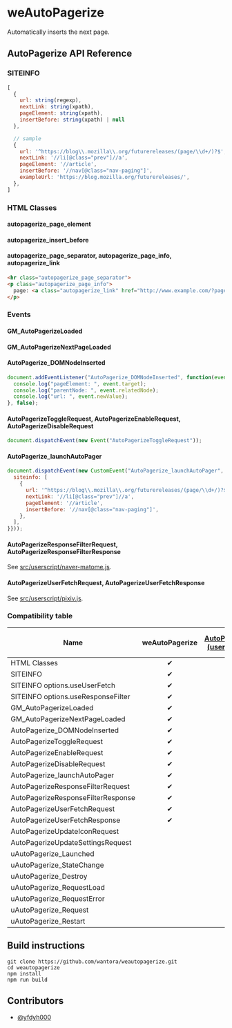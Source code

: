 # weAutoPagerize

Automatically inserts the next page.

## AutoPagerize API Reference

### SITEINFO

```js
[
  {
    url: string(regexp),
    nextLink: string(xpath),
    pageElement: string(xpath),
    insertBefore: string(xpath) | null
  },

  // sample
  {
    url: '^https://blog\\.mozilla\\.org/futurereleases/(page/\\d+/)?$',
    nextLink: '//li[@class="prev"]//a',
    pageElement: '//article',
    insertBefore: '//nav[@class="nav-paging"]',
    exampleUrl: 'https://blog.mozilla.org/futurereleases/',
  },
]
```

### HTML Classes

#### autopagerize_page_element

#### autopagerize_insert_before

#### autopagerize_page_separator, autopagerize_page_info, autopagerize_link

```html
<hr class="autopagerize_page_separator">
<p class="autopagerize_page_info">
  page: <a class="autopagerize_link" href="http://www.example.com/?page=2">2</a>
</p>
```

### Events

#### GM_AutoPagerizeLoaded

#### GM_AutoPagerizeNextPageLoaded

#### AutoPagerize_DOMNodeInserted

```js
document.addEventListener("AutoPagerize_DOMNodeInserted", function(event) {
  console.log("pageElement: ", event.target);
  console.log("parentNode: ", event.relatedNode);
  console.log("url: ", event.newValue);
}, false);
```

#### AutoPagerizeToggleRequest, AutoPagerizeEnableRequest, AutoPagerizeDisableRequest

```js
document.dispatchEvent(new Event("AutoPagerizeToggleRequest"));
```

#### AutoPagerize_launchAutoPager

```js
document.dispatchEvent(new CustomEvent("AutoPagerize_launchAutoPager", {detail: {
  siteinfo: [
    {
      url: '^https://blog\\.mozilla\\.org/futurereleases/(page/\\d+/)?$',
      nextLink: '//li[@class="prev"]//a',
      pageElement: '//article',
      insertBefore: '//nav[@class="nav-paging"]',
    },
  ],
}}));
```

#### AutoPagerizeResponseFilterRequest, AutoPagerizeResponseFilterResponse

See [src/userscript/naver-matome.js](src/userscript/naver-matome.js).

#### AutoPagerizeUserFetchRequest, AutoPagerizeUserFetchResponse

See [src/userscript/pixiv.js](src/userscript/pixiv.js).

### Compatibility table

| Name                               | weAutoPagerize | [AutoPagerize (userscript)](https://github.com/swdyh/autopagerize) | [AutoPagerize (webextension port)](https://addons.mozilla.org/firefox/addon/autopagerize-for-quantum/) | [uAutoPagerize](https://addons.mozilla.org/firefox/addon/uautopagerize/) |
| ---------------------------------- |:---:|:---:|:---:|:---:|
| HTML Classes                       | ✔  | ✔  | ✔  | ✔  |
| SITEINFO                           | ✔  | ✔  | ✔  | ✔  |
| SITEINFO options.useUserFetch      | ✔  |     |     |     |
| SITEINFO options.useResponseFilter | ✔  |     |     |     |
| GM_AutoPagerizeLoaded              | ✔  | ✔  | ✔  | ✔  |
| GM_AutoPagerizeNextPageLoaded      | ✔  | ✔  | ✔  | ✔  |
| AutoPagerize_DOMNodeInserted       | ✔  | ✔  | ✔  | ✔  |
| AutoPagerizeToggleRequest          | ✔  | ✔  | ✔  | ✔  |
| AutoPagerizeEnableRequest          | ✔  |     | ✔  | ✔  |
| AutoPagerizeDisableRequest         | ✔  |     | ✔  | ✔  |
| AutoPagerize_launchAutoPager       | ✔  |     |     | ✔  |
| AutoPagerizeResponseFilterRequest  | ✔  |     |     |     |
| AutoPagerizeResponseFilterResponse | ✔  |     |     |     |
| AutoPagerizeUserFetchRequest       | ✔  |     |     |     |
| AutoPagerizeUserFetchResponse      | ✔  |     |     |     |
| AutoPagerizeUpdateIconRequest      |     | ✔  |     |     |
| AutoPagerizeUpdateSettingsRequest  |     |     | ✔  |     |
| uAutoPagerize_Launched             |     |     |     |     |
| uAutoPagerize_StateChange          |     |     |     | ✔  |
| uAutoPagerize_Destroy              |     |     |     | ✔  |
| uAutoPagerize_RequestLoad          |     |     |     | ✔  |
| uAutoPagerize_RequestError         |     |     |     | ✔  |
| uAutoPagerize_Request              |     |     |     | ✔  |
| uAutoPagerize_Restart              |     |     |     | ✔  |

## Build instructions

```
git clone https://github.com/wantora/weautopagerize.git
cd weautopagerize
npm install
npm run build
```

## Contributors

* [@yfdyh000](https://github.com/yfdyh000)
